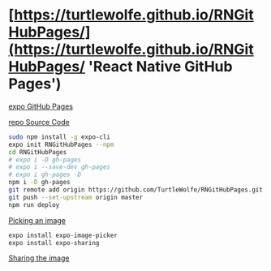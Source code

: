 # [https://turtlewolfe.github.io/RNGitHubPages/](https://turtlewolfe.github.io/RNGitHubPages/ 'React Native GitHub Pages')

[expo GitHub Pages](https://docs.expo.io/distribution/publishing-websites/#github-pages 'gh-pages -d web-build')

[repo Source Code](https://github.com/TurtleWolfe/RNGitHubPages 'RNGitHubPages')

```bash
sudo npm install -g expo-cli
expo init RNGitHubPages --npm
cd RNGitHubPages
# expo i -D gh-pages
# expo i --save-dev gh-pages
# expo i gh-pages -D
npm i -D gh-pages
git remote add origin https://github.com/TurtleWolfe/RNGitHubPages.git
git push --set-upstream origin master
npm run deploy
```

[Picking an image](https://docs.expo.io/tutorial/image-picker/ 'For this, we can use an Expo library called expo-image-picker:')

```bash
expo install expo-image-picker
expo install expo-sharing
```

[Sharing the image](https://docs.expo.io/tutorial/sharing/ 'Similar to expo-image-picker, the functionality that we need to share is available in an Expo library — this one is called expo-sharing.')
